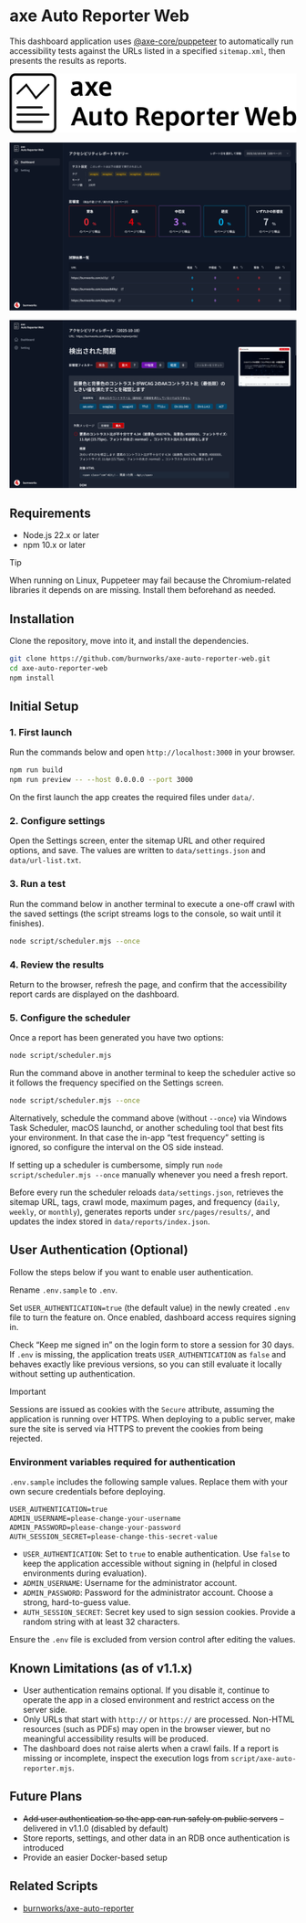 # axe Auto Reporter Web

This dashboard application uses [@axe-core/puppeteer](https://github.com/dequelabs/axe-core-npm/blob/develop/packages/puppeteer/README.md) to automatically run accessibility tests against the URLs listed in a specified `sitemap.xml`, then presents the results as reports.

![axe Auto Reporter Web](./public/img/main-logo.svg)

![axe Auto Reporter Web dashboard screenshot](./public/img/screen-shot-axe-Auto-Reporter-Web.png)

![axe Auto Reporter Web report page screenshot](./public/img/screen-shot-axe-Auto-Reporter-Web-02.png)

## Requirements
- Node.js 22.x or later
- npm 10.x or later

> [!TIP]
> When running on Linux, Puppeteer may fail because the Chromium-related libraries it depends on are missing. Install them beforehand as needed.

## Installation
Clone the repository, move into it, and install the dependencies.

```sh
git clone https://github.com/burnworks/axe-auto-reporter-web.git
cd axe-auto-reporter-web
npm install
```

## Initial Setup

### 1. First launch
Run the commands below and open `http://localhost:3000` in your browser.

```sh
npm run build
npm run preview -- --host 0.0.0.0 --port 3000
```

On the first launch the app creates the required files under `data/`.

### 2. Configure settings
Open the Settings screen, enter the sitemap URL and other required options, and save. The values are written to `data/settings.json` and `data/url-list.txt`.

### 3. Run a test
Run the command below in another terminal to execute a one-off crawl with the saved settings (the script streams logs to the console, so wait until it finishes).

```sh
node script/scheduler.mjs --once
```

### 4. Review the results
Return to the browser, refresh the page, and confirm that the accessibility report cards are displayed on the dashboard.


### 5. Configure the scheduler
Once a report has been generated you have two options:

```sh
node script/scheduler.mjs
```

Run the command above in another terminal to keep the scheduler active so it follows the frequency specified on the Settings screen.

```sh
node script/scheduler.mjs --once
```

Alternatively, schedule the command above (without `--once`) via Windows Task Scheduler, macOS launchd, or another scheduling tool that best fits your environment. In that case the in-app “test frequency” setting is ignored, so configure the interval on the OS side instead.

If setting up a scheduler is cumbersome, simply run `node script/scheduler.mjs --once` manually whenever you need a fresh report.

Before every run the scheduler reloads `data/settings.json`, retrieves the sitemap URL, tags, crawl mode, maximum pages, and frequency (`daily`, `weekly`, or `monthly`), generates reports under `src/pages/results/`, and updates the index stored in `data/reports/index.json`.

## User Authentication (Optional)
Follow the steps below if you want to enable user authentication.

Rename `.env.sample` to `.env`.

Set `USER_AUTHENTICATION=true` (the default value) in the newly created `.env` file to turn the feature on. Once enabled, dashboard access requires signing in.

Check “Keep me signed in” on the login form to store a session for 30 days. If `.env` is missing, the application treats `USER_AUTHENTICATION` as `false` and behaves exactly like previous versions, so you can still evaluate it locally without setting up authentication.

> [!IMPORTANT]
> Sessions are issued as cookies with the `Secure` attribute, assuming the application is running over HTTPS. When deploying to a public server, make sure the site is served via HTTPS to prevent the cookies from being rejected.

### Environment variables required for authentication

`.env.sample` includes the following sample values. Replace them with your own secure credentials before deploying.

```env
USER_AUTHENTICATION=true
ADMIN_USERNAME=please-change-your-username
ADMIN_PASSWORD=please-change-your-password
AUTH_SESSION_SECRET=please-change-this-secret-value
```

- `USER_AUTHENTICATION`: Set to `true` to enable authentication. Use `false` to keep the application accessible without signing in (helpful in closed environments during evaluation).
- `ADMIN_USERNAME`: Username for the administrator account.
- `ADMIN_PASSWORD`: Password for the administrator account. Choose a strong, hard-to-guess value.
- `AUTH_SESSION_SECRET`: Secret key used to sign session cookies. Provide a random string with at least 32 characters.

Ensure the `.env` file is excluded from version control after editing the values.

## Known Limitations (as of v1.1.x)

- User authentication remains optional. If you disable it, continue to operate the app in a closed environment and restrict access on the server side.
- Only URLs that start with `http://` or `https://` are processed. Non-HTML resources (such as PDFs) may open in the browser viewer, but no meaningful accessibility results will be produced.
- The dashboard does not raise alerts when a crawl fails. If a report is missing or incomplete, inspect the execution logs from `script/axe-auto-reporter.mjs`.

## Future Plans

- ~~Add user authentication so the app can run safely on public servers~~ – delivered in v1.1.0 (disabled by default)
- Store reports, settings, and other data in an RDB once authentication is introduced
- Provide an easier Docker-based setup

## Related Scripts

- [burnworks/axe-auto-reporter](https://github.com/burnworks/axe-auto-reporter)
